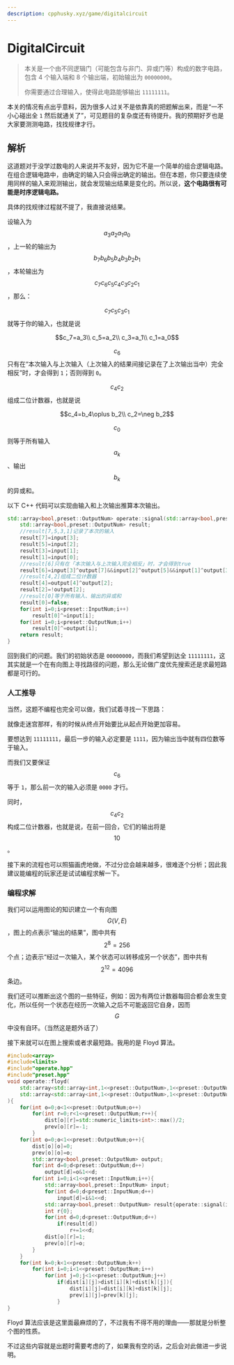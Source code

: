 ```yaml
---
description: cpphusky.xyz/game/digitalcircuit
---
```


# DigitalCircuit

> 本关是一个由不同逻辑门（可能包含与非门、异或门等）构成的数字电路，包含 4 个输入端和 8 个输出端，初始输出为 `00000000`。
>
> 你需要通过合理输入，使得此电路能够输出 `11111111`。

本关的情况有点出乎意料，因为很多人过关不是依靠真的把题解出来，而是“一不小心碰出全 `1` 然后就通关了”，可见题目的复杂度还有待提升。我的预期好歹也是大家要测测电路，找找规律才行。

## 解析

这道题对于没学过数电的人来说并不友好，因为它不是一个简单的组合逻辑电路。在组合逻辑电路中，由确定的输入只会得出确定的输出。但在本题，你只要连续使用同样的输入来观测输出，就会发现输出结果是变化的。所以说，**这个电路很有可能是时序逻辑电路。**

具体的找规律过程就不提了，我直接说结果。

设输入为 $$a_3a_2a_1a_0$$，上一轮的输出为 $$b_7b_6b_5b_4b_3b_2b_1$$，本轮输出为 $$c_7c_6c_5c_4c_3c_2c_1$$，那么：

$$c_7c_5c_3c_1$$ 就等于你的输入，也就是说

```math
c_7=a_3\\
c_5=a_2\\
c_3=a_1\\
c_1=a_0
```

$$c_6$$ 只有在“本次输入与上次输入（上次输入的结果间接记录在了上次输出当中）完全相反”时，才会得到 `1`；否则得到 `0`。

$$c_4c_2$$ 组成二位计数器，也就是说

```math
c_4=b_4\oplus b_2\\
c_2=\neg b_2
```

$$c_0$$ 则等于所有输入 $$a_k$$、输出 $$b_k$$ 的异或和。

以下 C++ 代码可以实现由输入和上次输出推算本次输出。

```c++
std::array<bool,preset::OutputNum> operate::signal(std::array<bool,preset::InputNum> &input,std::array<bool,preset::OutputNum> &output){
	std::array<bool,preset::OutputNum> result;
	//result[7,5,3,1]记录了本次的输入
	result[7]=input[3];
	result[5]=input[2];
	result[3]=input[1];
	result[1]=input[0];
	//result[6]只有在「本次输入与上次输入完全相反」时，才会得到true
	result[6]=input[3]^output[7]&&input[2]^output[5]&&input[1]^output[3]&&input[0]^output[1];
	//result[4,2]组成二位计数器
	result[4]=output[4]^output[2];
	result[2]=!output[2];
	//result[0]等于所有输入、输出的异或和
	result[0]=false;
	for(int i=0;i<preset::InputNum;i++)
		result[0]^=input[i];
	for(int i=0;i<preset::OutputNum;i++)
		result[0]^=output[i];
	return result;
}
```

回到我们的问题。我们的初始状态是 `00000000`，而我们希望到达全 `11111111`，这其实就是一个在有向图上寻找路径的问题，那么无论做广度优先搜索还是求最短路都是可行的。

### 人工推导

当然，这题不编程也完全可以做，我们试着寻找一下思路：

就像走迷宫那样，有的时候从终点开始要比从起点开始更加容易。

要想达到 `11111111`，最后一步的输入必定要是 `1111`，因为输出当中就有四位数等于输入。

而我们又要保证 $$c_6$$ 等于 `1`，那么前一次的输入必须是 `0000` 才行。

同时，$$c_4c_2$$ 构成二位计数器，也就是说，在前一回合，它们的输出将是 $$10$$。

接下来的流程也可以照猫画虎地做，不过分岔会越来越多，很难逐个分析；因此我建议能编程的玩家还是试试编程求解一下。

### 编程求解

我们可以运用图论的知识建立一个有向图 $$G(V,E)$$，图上的点表示“输出的结果”，图中共有 $$2^8=256$$ 个点；边表示“经过一次输入，某个状态可以转移成另一个状态”，图中共有 $$2^12=4096$$ 条边。

我们还可以推断出这个图的一些特征，例如：因为有两位计数器每回合都会发生变化，所以任何一个状态在经历一次输入之后不可能返回它自身，因而 $$G$$ 中没有自环。（当然这是题外话了）

接下来就可以在图上搜索或者求最短路。我用的是 Floyd 算法。

```c++
#include<array>
#include<limits>
#include"operate.hpp"
#include"preset.hpp"
void operate::floyd(
	std::array<std::array<int,1<<preset::OutputNum>,1<<preset::OutputNum> &dist,
	std::array<std::array<int,1<<preset::OutputNum>,1<<preset::OutputNum> &prev
){
	for(int o=0;o<1<<preset::OutputNum;o++)
		for(int r=0;r<1<<preset::OutputNum;r++){
			dist[o][r]=std::numeric_limits<int>::max()/2;
			prev[o][r]=-1;
		}
	for(int o=0;o<1<<preset::OutputNum;o++){
		dist[o][o]=0;
		prev[o][o]=o;
		std::array<bool,preset::OutputNum> output;
		for(int d=0;d<preset::OutputNum;d++)
			output[d]=o&1<<d;
		for(int i=0;i<1<<preset::InputNum;i++){
			std::array<bool,preset::InputNum> input;
			for(int d=0;d<preset::InputNum;d++)
				input[d]=i&1<<d;
			std::array<bool,preset::OutputNum> result{operate::signal(input,output)};
			int r{0};
			for(int d=0;d<preset::OutputNum;d++)
				if(result[d])
					r+=1<<d;
			dist[o][r]=1;
			prev[o][r]=o;
		}
	}
	for(int k=0;k<1<<preset::OutputNum;k++)
		for(int i=0;i<1<<preset::OutputNum;i++)
			for(int j=0;j<1<<preset::OutputNum;j++)
				if(dist[i][j]>dist[i][k]+dist[k][j]){
					dist[i][j]=dist[i][k]+dist[k][j];
					prev[i][j]=prev[k][j];
				}
}
```

Floyd 算法应该是这里面最麻烦的了，不过我有不得不用的理由——那就是分析整个图的性质。

不过这些内容就是出题时需要考虑的了，如果我有空的话，之后会对此做进一步说明。
